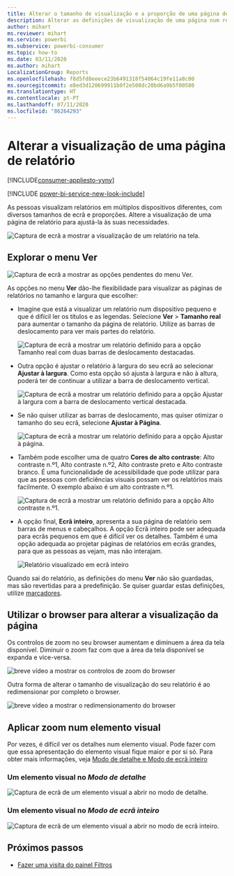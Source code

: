 ```yaml
---
title: Alterar o tamanho de visualização e a proporção de uma página de relatório
description: Alterar as definições de visualização de uma página num relatório do Power BI
author: mihart
ms.reviewer: mihart
ms.service: powerbi
ms.subservice: powerbi-consumer
ms.topic: how-to
ms.date: 03/11/2020
ms.author: mihart
LocalizationGroup: Reports
ms.openlocfilehash: f8d5fd8eeece23b6491318f54064c19fe11a8c00
ms.sourcegitcommit: e8ed3d120699911b0f2e508dc20bd6a9b5f00580
ms.translationtype: HT
ms.contentlocale: pt-PT
ms.lasthandoff: 07/11/2020
ms.locfileid: "86264293"
---
```

# <a name="change-the-display-of-a-report-page"></a>Alterar a visualização de uma página de relatório

[!INCLUDE[consumer-appliesto-yyny](../includes/consumer-appliesto-yyny.md)]

[!INCLUDE [power-bi-service-new-look-include](../includes/power-bi-service-new-look-include.md)]

As pessoas visualizam relatórios em múltiplos dispositivos diferentes, com diversos tamanhos de ecrã e proporções. Altere a visualização de uma página de relatório para ajustá-la às suas necessidades.

![Captura de ecrã a mostrar a visualização de um relatório na tela.](media/end-user-report-view/power-bi-canvas.png)

## <a name="explore-the-view-menu"></a>Explorar o menu Ver

![Captura de ecrã a mostrar as opções pendentes do menu Ver.](media/end-user-report-view/power-bi-viewmenu.png)


As opções no menu **Ver** dão-lhe flexibilidade para visualizar as páginas de relatórios no tamanho e largura que escolher:

- Imagine que está a visualizar um relatório num dispositivo pequeno e que é difícil ler os títulos e as legendas.  Selecione **Ver** > **Tamanho real** para aumentar o tamanho da página de relatório. Utilize as barras de deslocamento para ver mais partes do relatório.

    ![Captura de ecrã a mostrar um relatório definido para a opção Tamanho real com duas barras de deslocamento destacadas.](media/end-user-report-view/power-bi-view-actual.png)

- Outra opção é ajustar o relatório à largura do seu ecrã ao selecionar **Ajustar à largura**. Como esta opção só ajusta à largura e não à altura, poderá ter de continuar a utilizar a barra de deslocamento vertical.

  ![Captura de ecrã a mostrar um relatório definido para a opção Ajustar à largura com a barra de deslocamento vertical destacada.](media/end-user-report-view/power-bi-view-width.png)

- Se não quiser utilizar as barras de deslocamento, mas quiser otimizar o tamanho do seu ecrã, selecione **Ajustar à Página**.

   ![Captura de ecrã a mostrar um relatório definido para a opção Ajustar à página.](media/end-user-report-view/power-bi-view-fit.png)

- Também pode escolher uma de quatro **Cores de alto contraste**: Alto contraste n.º1, Alto contraste n.º2, Alto contraste preto e Alto contraste branco. É uma funcionalidade de acessibilidade que pode utilizar para que as pessoas com deficiências visuais possam ver os relatórios mais facilmente. O exemplo abaixo é um alto contraste n.º1. 

    ![Captura de ecrã a mostrar um relatório definido para a opção Alto contraste n.º1.](media/end-user-report-view/power-bi-contrast1.png)

- A opção final, **Ecrã inteiro**, apresenta a sua página de relatório sem barras de menus e cabeçalhos. A opção Ecrã inteiro pode ser adequada para ecrãs pequenos em que é difícil ver os detalhes.  Também é uma opção adequada ao projetar páginas de relatórios em ecrãs grandes, para que as pessoas as vejam, mas não interajam.  

    ![Relatório visualizado em ecrã inteiro](media/end-user-report-view/power-bi-full-screen.png)

Quando sai do relatório, as definições do menu **Ver** não são guardadas, mas são revertidas para a predefinição. Se quiser guardar estas definições, utilize [marcadores](end-user-bookmarks.md).

## <a name="use-your-browser-to-change-page-display"></a>Utilizar o browser para alterar a visualização da página

Os controlos de zoom no seu browser aumentam e diminuem a área da tela disponível. Diminuir o zoom faz com que a área da tela disponível se expanda e vice-versa. 

![breve vídeo a mostrar os controlos de zoom do browser](media/end-user-report-view/power-bi-zoom.png)

Outra forma de alterar o tamanho de visualização do seu relatório é ao redimensionar por completo o browser. 

![breve vídeo a mostrar o redimensionamento do browser](media/end-user-report-view/power-bi-resize-browser.gif)

## <a name="zoom-in-on-a-visual"></a>Aplicar zoom num elemento visual
Por vezes, é difícil ver os detalhes num elemento visual. Pode fazer com que essa apresentação do elemento visual fique maior e por si só. Para obter mais informações, veja [Modo de detalhe e Modo de ecrã inteiro](end-user-focus.md)

### <a name="a-visual-in-focus-mode"></a>Um elemento visual no *Modo de detalhe*

![Captura de ecrã de um elemento visual a abrir no modo de detalhe.](media/end-user-report-view/power-bi-focus.png)

### <a name="a-visual-in-full-screen-mode"></a>Um elemento visual no *Modo de ecrã inteiro*
![Captura de ecrã de um elemento visual a abrir no modo de ecrã inteiro.](media/end-user-report-view/power-bi-full-screen.png)

## <a name="next-steps"></a>Próximos passos

* [ Fazer uma visita do painel Filtros](end-user-report-filter.md)